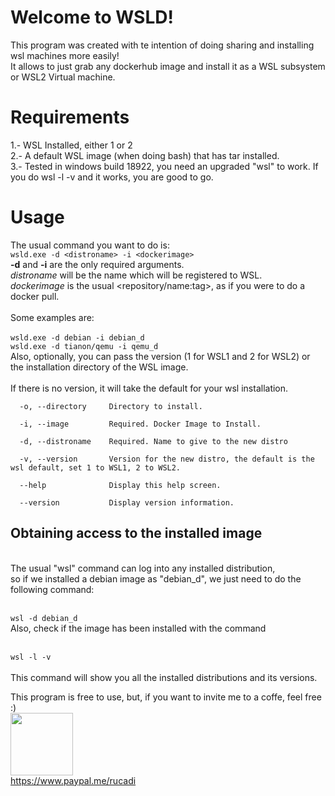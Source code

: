 # Welcome to WSLD!

This program was created with te intention of doing sharing and installing wsl machines more easily! <br>
It allows to just grab any dockerhub image and install it as a WSL subsystem or WSL2 Virtual machine.<br>

# Requirements

1.- WSL Installed, either 1 or 2 <br>
2.- A default WSL image (when doing bash) that has tar installed.<br>
3.- Tested in windows build 18922, you need an upgraded "wsl" to work. If you do wsl -l -v and it works, you are good to go.
# Usage

The usual command you want to do is:<br>
``
wsld.exe -d <distroname> -i <dockerimage> 
`` <br>
**-d** and **-i** are the only required arguments. <br>
*distroname* will be the name which will be registered to WSL. <br>
*dockerimage* is the usual <repository/name:tag>, as if you were to do a docker pull.<br>
<br>
Some examples are:<br><br>
 ``
wsld.exe -d debian -i debian_d 
`` 
<br>
``
wsld.exe -d tianon/qemu -i qemu_d
`` 
<br>
Also, optionally, you can pass the version (1 for WSL1 and 2 for WSL2) or the installation directory of the WSL image.<br>
<br>
If there is no version, it will take the default for your wsl installation.<br>
~~~
  -o, --directory     Directory to install.

  -i, --image         Required. Docker Image to Install.

  -d, --distroname    Required. Name to give to the new distro

  -v, --version       Version for the new distro, the default is the wsl default, set 1 to WSL1, 2 to WSL2.

  --help              Display this help screen.

  --version           Display version information.
  ~~~


## Obtaining access to the installed image
<br>
The  usual "wsl" command can log into any installed distribution,<br>
so if we installed a debian image as "debian_d", we just need to do the following command: <br>
<br>

``
wsl -d debian_d
`` 
<br>
Also, check if the image has been installed with the command 
<br><br>

``
wsl -l -v
`` 
<br><br>
This command will show you all the installed distributions and its versions.

This program is free to use, but, if you want to invite me to a coffe, feel free :) <br>
<img src="https://logos-download.com/wp-content/uploads/2016/03/Pay_Pal_logotype_logo_emblem_2.png" width="100" height="100"> <br>
https://www.paypal.me/rucadi
